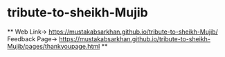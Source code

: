 # tribute-to-sheikh-Mujib
**
Web Link-> https://mustakabsarkhan.github.io/tribute-to-sheikh-Mujib/</br>
Feedback Page-> https://mustakabsarkhan.github.io/tribute-to-sheikh-Mujib/pages/thankyoupage.html
**
